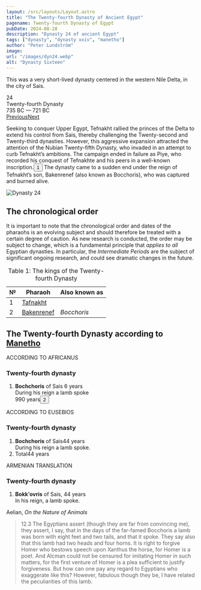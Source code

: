 ```yaml
---
layout: /src/layouts/Layout.astro
title: "The Twenty-fourth Dynasty of Ancient Egypt"
pagename: Twenty-fourth Dynasty of Egypt
pubDate: 2024-08-28
description: "Dynasty 24 of ancient Egypt"
tags: ["dynasty", "dynasty xxiv", "manetho"]
author: "Peter Lundström"
image:
url: "/images/dyn24.webp"
alt: "Dynasty Sixteen"
---
```


<p class="lead">
This was a very short-lived dynasty centered in the western Nile Delta, in the city of Sais.
</p>
<div class="dynruta float-right ml-4 mb-3 mt-4">
	<div class="flex flex-col justify-center items-center [text-shadow:_0_1px_0_rgb(255_255_255_/_20%)]">
		<div class="text-9xl font-bold [text-shadow:_0_1px_0_rgb(255_255_255_/_40%)]">24</div>
		<div>Twenty-fourth Dynasty</div>
		<div>735 BC &mdash; 721 BC</div>
		<div class="w-full flex justify-between"><a href="/dynasty/23">Previous</a><a href="/dynasty/25">Next</a></div>
	</div>
</div>
<p>
Seeking to conquer Upper Egypt, Tefnakht rallied the princes of the Delta to extend his control from Sais, thereby challenging the Twenty-second and Twenty-third dynasties. However, this aggressive expansion attracted the attention of the Nubian Twenty-fifth Dynasty, who invaded in an attempt to curb Tefnakht’s ambitions. The campaign ended in failure as Piye, who recorded his conquest of Tefnakhte and his peers in a well-known inscription.<button popovertarget="pop01">1</button> The dynasty came to a sudden end under the reign of Tefnakht’s son, Bakenrenef (also known as Bocchoris), who was captured and burned alive. 
</p>

<img class="w-full rounded-sm sm:rounded-xl my-10" src="/images/dyn24.webp" alt="Dynasty 24">
<h2>The chronological order</h2>
<p class="pb-6">
It is important to note that the chronological order and dates of the pharaohs is an evolving subject and should therefore be treated with a certain degree of caution. As new research is conducted, the order may be subject to change, which is a fundamental principle that <i>applies to all</i> Egyptian dynasties. In particular, the <i>Intermediate Periods</i> are the subject of significant ongoing research, and could see dramatic changes in the future.
</p>

<table>
	<caption class="py-2 text-sm">Table 1: The kings of the Twenty-fourth Dynasty</caption>
	<thead>
		<tr>
			<th scope="col" class="w-5 text-center">№</th>
			<th scope="col" class="pl-3">Pharaoh</th>
			<th scope="col" class="pl-3">Also known as</th>
		</tr>
	</thead>
	<tbody>
	<tr><td>1</td><td><a href="/pharaohs/Tafnakht">Tafnakht</a></td><td><em></em></td></tr>
	<tr><td>2</td><td><a href="/pharaohs/Bakenrenef">Bakenrenef</a></td><td><em>Bocchoris</em></td></tr>
	</tbody>
</table>

<h2 class="my-10 pb-6text-wrap">The Twenty-fourth Dynasty according to <a href="/authors">Manetho</a></h2>
<div class="dynasty">
	<div class="w-full">
		<div class="according">ACCORDING TO AFRICANUS</div>
		<h3>Twenty-fourth dynasty</h3>
		<ol class="farao">
			<li class="list-none">
				<b>Bochchoris</b> of Sais <span class="y">6 years</span><br />During his reign a lamb spoke<br> <span class="y">990 years<button popovertarget="pop02">2</button></span>
			</li>
		</ol>
	</div>
	<div class="w-full">
		<div class="according">ACCORDING TO EUSEBIOS</div>
		<h3>Twenty-fourth dynasty</h3>
		<ol class="farao">
			<li class="list-none">
				<b>Bochchoris</b> of Sais<span class="y">44 years</span><br />During his reign a lamb spoke.
			</li>
			<li class="total list-none">Total<span class="y">44 years</span></li>
		</ol>
	</div>
	<div class="w-full">
		<div class="according">ARMENIAN TRANSLATION</div>
		<h3>Twenty-fourth dynasty</h3>
		<ol class="farao">
			<li class="list-none">
				<b>Bokkʻovris</b> of Sais, <span class="y">44 years</span><br />In his reign, a lamb spoke.
			</li>
		</ol>
	</div>
</div>

<p class="text-lg font-semibold dark:text-shark-100 max-w-prose md:mx-auto">
Aelian, <i class="font-normal">On the Nature of Animals</i>
</p>
<blockquote>
<p>
	<mid>12.3</mid> The Egyptians assert (though they are far from convincing me), they assert, I say, that in the days of the far-famed Bocchoris a lamb was born with eight feet and two tails, and that it spoke. They say also that this lamb had two heads and four horns. It is right to forgive Homer who bestows speech upon Xanthus the horse, for Homer is a poet. And Alcman could not be censured for imitating Homer in such matters, for the first venture of Homer is a plea sufficient to justify forgiveness. But how can one pay any regard to Egyptians who exaggerate like this? However, fabulous though they be, I have related the peculiarities of this lamb.
</p>
</blockquote>

<div id="pop01" popover><p>1</p> That is <i>the Victory Stele of Piye</i>, Cairo JE 48862.</div>
<div id="pop02" popover><p>2</p> Mosshammer suggests a possible emendation to <em>'altogether 95 years'</em> (Mosshammer 1984: 82). For the lamb who spoke during the reign of Bochchoris, see <i>Aelian</i>, below.</div>
